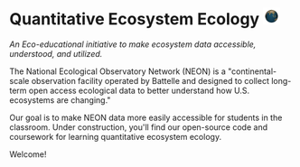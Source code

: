 # Quantitative Ecosystem Ecology <img src="https://github.com/JoeVonFischer/QuantEcosysEcol/blob/main/earth.gif" width="30px">
*An Eco-educational initiative to make ecosystem data accessible, understood, and utilized.*

The National Ecological Observatory Network (NEON) is a "continental-scale observation facility operated by Battelle and designed to collect long-term open access ecological data to better understand how U.S. ecosystems are changing."

Our goal is to make NEON data more easily accessible for students in the classroom. Under construction, you'll find our open-source code and coursework for learning quantitative ecosystem ecology. 

Welcome!


